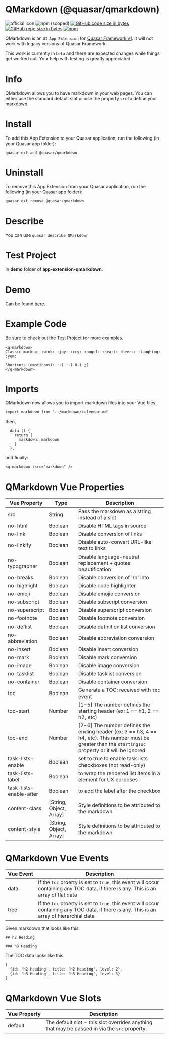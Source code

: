 QMarkdown (@quasar/qmarkdown)
===

![official icon](https://img.shields.io/badge/Quasar%201.0-Official%20UI%20App%20Extension-blue.svg)
![npm (scoped)](https://img.shields.io/npm/v/@quasar/quasar-app-extension-qmarkdown.svg?style=plastic)
[![GitHub code size in bytes](https://img.shields.io/github/languages/code-size/quasarframework/app-extension-qmarkdown.svg)]()
[![GitHub repo size in bytes](https://img.shields.io/github/repo-size/quasarframework/app-extension-qmarkdown.svg)]()
[![npm](https://img.shields.io/npm/dt/@quasar/quasar-app-extension-qmarkdown.svg)](https://www.npmjs.com/package/@quasar/quasar-app-extension-qmarkdown)

QMarkdown is an `UI App Extension` for [Quasar Framework v1](https://v1.quasar-framework.org/). It will not work with legacy versions of Quasar Framework.

This work is currently in `beta` and there are expected changes while things get worked out. Your help with testing is greatly appreciated.

# Info
QMarkdown allows you to have markdown in your web pages. You can either use the standard default slot or use the property `src` to define your markdown.

# Install
To add this App Extension to your Quasar application, run the following (in your Quasar app folder):
```
quasar ext add @quasar/qmarkdown
```

# Uninstall
To remove this App Extension from your Quasar application, run the following (in your Quasar app folder):
```
quasar ext remove @quasar/qmarkdown
```

# Describe
You can use `quasar describe QMarkdown`

# Test Project
In **demo** folder of **app-extension-qmarkdown**.

# Demo
Can be found [here](https://quasarframework.github.io/app-extension-qmarkdown/demo/dist/spa/#/).

# Example Code
Be sure to check out the Test Project for more examples.
```
<q-markdown>
Classic markup: :wink: :joy: :cry: :angel: :heart: :beers: :laughing: :yum:

Shortcuts (emoticons): :-) :-( 8-) ;)
</q-markdown>
```

# Imports
QMarkdown now allows you to import markdown files into your Vue files.

```
import markdown from '../markdown/calendar.md'
```

then,

```
  data () {
    return {
      markdown: markdown
    }
  },
```

and finally:

```
<q-markdown :src="markdown" />
```

# QMarkdown Vue Properties
| Vue&nbsp;Property | Type	| Description |
|---|---|---|
| src | String | Pass the markdown as a string instead of a slot |
| no-html | Boolean | Disable HTML tags in source |
| no-link | Boolean | Disable conversion of links |
| no-linkify | Boolean | Disable auto-convert URL-like text to links |
| no-typographer | Boolean | Disable language-neutral replacement + quotes beautification |
| no-breaks | Boolean | Disable conversion of '\\n' into <br> |
| no-highlight | Boolean | Disable code highlighter |
| no-emoji | Boolean | Disable emojie conversion |
| no-subscript | Boolean | Disable subscript conversion |
| no-superscript | Boolean | Disable superscript conversion |
| no-footnote | Boolean | Disable footnote conversion |
| no-deflist | Boolean | Disable definition list conversion |
| no-abbreviation | Boolean | Disable abbreviation conversion |
| no-insert | Boolean | Disable insert conversion |
| no-mark | Boolean | Disable mark conversion |
| no-image | Boolean | Disable image conversion |
| no-tasklist | Boolean | Disable tasklist conversion |
| no-container | Boolean | Disable container conversion |
| toc | Boolean | Generate a TOC; received with `toc` event |
| toc-start | Number | [1-5] The number defines the starting header (ex: 1 == h1, 2 == h2, etc) |
| toc-end | Number | [2-6] The number defines the ending header (ex: 3 == h3, 4 == h4, etc). This number must be greater than the `startingToc` property or it will be ignored |
| task-lists-enable | Boolean | set to true to enable task lists checkboxes (not read-only) |
| task-lists-label | Boolean | to wrap the rendered list items in a <label> element for UX purposes |
| task-lists-enable-after | Boolean | to add the label after the checkbox |
| content-class | [String, Object, Array] | Style definitions to be attributed to the markdown |
| content-style | [String, Object, Array] | Style definitions to be attributed to the markdown |

# QMarkdown Vue Events
| Vue&nbsp;Event | Description |
|---|---|
| data | If the `toc` proerty is set to `true`, this event will occur containing any TOC data, if there is any. This is an array of flat data |
| tree | If the `toc` proerty is set to `true`, this event will occur containing any TOC data, if there is any. This is an array of hierarchial data |

Given markdown that looks like this:
```
## h2 Heading

### h3 Heading
```

The TOC data looks like this:
```
[
  {id: 'h2-Heading', title: 'h2 Heading', level: 2},
  {id: 'h3-Heading', title: 'h3 Heading', level: 3}
]
```


# QMarkdown Vue Slots
| Vue&nbsp;Property | Description |
|---|---|
| default | The default slot - this slot overrides anything that may be passed in via the `src` property. |
